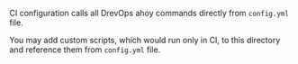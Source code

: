 CI configuration calls all DrevOps ahoy commands directly from `config.yml` file.

You may add custom scripts, which would run only in CI, to this directory and
reference them from `config.yml` file.
